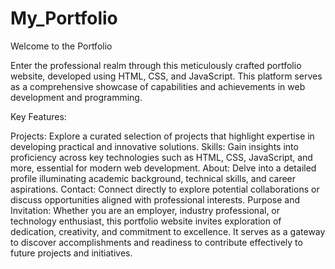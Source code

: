 # My_Portfolio
Welcome to the Portfolio

Enter the professional realm through this meticulously crafted portfolio website, developed using HTML, CSS, and JavaScript. This platform serves as a comprehensive showcase of capabilities and achievements in web development and programming.

Key Features:

Projects: Explore a curated selection of projects that highlight expertise in developing practical and innovative solutions.
Skills: Gain insights into proficiency across key technologies such as HTML, CSS, JavaScript, and more, essential for modern web development.
About: Delve into a detailed profile illuminating academic background, technical skills, and career aspirations.
Contact: Connect directly to explore potential collaborations or discuss opportunities aligned with professional interests.
Purpose and Invitation:
Whether you are an employer, industry professional, or technology enthusiast, this portfolio website invites exploration of dedication, creativity, and commitment to excellence. It serves as a gateway to discover accomplishments and readiness to contribute effectively to future projects and initiatives.

